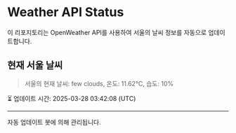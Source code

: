 
# Weather API Status

이 리포지토리는 OpenWeather API를 사용하여 서울의 날씨 정보를 자동으로 업데이트합니다.

## 현재 서울 날씨
> 서울의 현재 날씨: few clouds, 온도: 11.62°C, 습도: 10%

⏳ 업데이트 시간: 2025-03-28 03:42:08 (UTC)

---
자동 업데이트 봇에 의해 관리됩니다.
